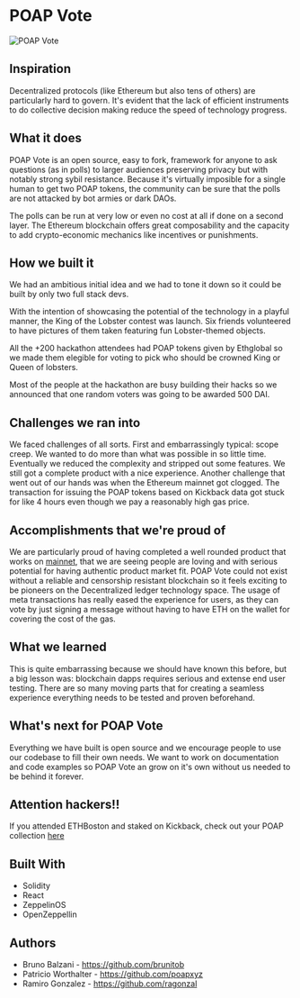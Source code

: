 # POAP Vote

![POAP Vote](https://github.com/poapxyz/poap-vote/blob/master/demo/poap-vote.gif "Demo")

## Inspiration

Decentralized protocols (like Ethereum but also tens of others) are particularly hard to govern. It's evident that the lack of efficient instruments to do collective decision making reduce the speed of technology progress.

## What it does

POAP Vote is an open source, easy to fork, framework for anyone to ask questions (as in polls) to larger audiences preserving privacy but with notably strong sybil resistance. Because it's virtually imposible for a single human to get two POAP tokens, the community can be sure that the polls are not attacked by bot armies or dark DAOs.

The polls can be run at very low or even no cost at all if done on a second layer. The Ethereum blockchain offers great composability and the capacity to add crypto-economic mechanics like incentives or punishments.


## How we built it

We had an ambitious initial idea and we had to tone it down so it could be built by only two full stack devs.

With the intention of showcasing the potential of the technology in a playful manner, the King of the Lobster contest was launch. Six friends volunteered to have pictures of them taken featuring fun Lobster-themed objects.

All the +200 hackathon attendees had POAP tokens given by Ethglobal so we made them elegible for voting to pick who should be crowned King or Queen of lobsters.

Most of the people at the hackathon are busy building their hacks so we announced that one random voters was going to be awarded 500 DAI.


## Challenges we ran into

We faced challenges of all sorts. First and embarrassingly typical: scope creep. We wanted to do more than what was possible in so little time. Eventually we reduced the complexity and stripped out some features. We still got a complete product with a nice experience. Another challenge that went out of our hands was when the Ethereum mainnet got clogged. The transaction for issuing the POAP tokens based on Kickback data got stuck for like 4 hours even though we pay a reasonably high gas price.
 
## Accomplishments that we're proud of

We are particularly proud of having completed a well rounded product that works on [mainnet](https://etherscan.io/address/0x0635a20E091Ad352301e0e7F0039a61518e4Dc17), that we are seeing people are loving and with serious potential for having authentic product market fit. POAP Vote could not exist without a reliable and censorship resistant blockchain so it feels exciting to be pioneers on the Decentralized ledger technology space. The usage of meta transactions has really eased the experience for users, as they can vote by just signing a message without having to have ETH on the wallet for covering the cost of the gas.

## What we learned

This is quite embarrassing because we should have known this before, but a big lesson was: blockchain dapps requires serious and extense end user testing. There are so many moving parts that for creating a seamless experience everything needs to be tested and proven beforehand.


## What's next for POAP Vote

Everything we have built is open source and we encourage people to use our codebase to fill their own needs. We want to work on documentation and code examples so POAP Vote an grow on it's own without us needed to be behind it forever.

## Attention hackers!!
If you attended ETHBoston and staked on Kickback, check out your POAP collection [here](https://app.poap.xyz)

## Built With
 - Solidity
 - React
 - ZeppelinOS
 - OpenZeppellin
 
## Authors
- Bruno Balzani - https://github.com/brunitob
- Patricio Worthalter  - https://github.com/poapxyz
- Ramiro Gonzalez - https://github.com/ragonzal
